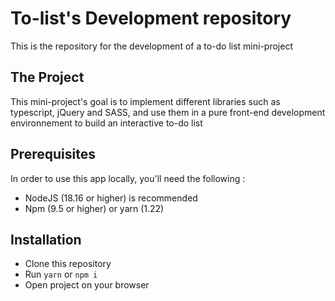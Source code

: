 # To-list's Development repository

This is the repository for the development of a to-do list mini-project

## The Project

This mini-project's goal is to implement different libraries such as typescript, jQuery and SASS, and use them in a pure front-end development environnement to build an interactive to-do list

## Prerequisites

In order to use this app locally, you'll need the following :

-   NodeJS (18.16 or higher) is recommended
-   Npm (9.5 or higher) or yarn (1.22)

## Installation

-   Clone this repository
-   Run `yarn` or `npm i`
-   Open project on your browser

